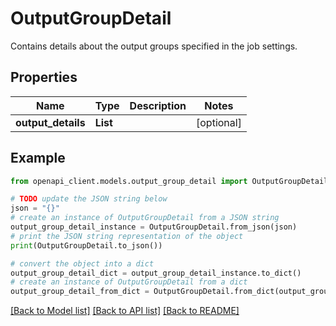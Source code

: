 # OutputGroupDetail

Contains details about the output groups specified in the job settings.

## Properties

Name | Type | Description | Notes
------------ | ------------- | ------------- | -------------
**output_details** | **List** |  | [optional] 

## Example

```python
from openapi_client.models.output_group_detail import OutputGroupDetail

# TODO update the JSON string below
json = "{}"
# create an instance of OutputGroupDetail from a JSON string
output_group_detail_instance = OutputGroupDetail.from_json(json)
# print the JSON string representation of the object
print(OutputGroupDetail.to_json())

# convert the object into a dict
output_group_detail_dict = output_group_detail_instance.to_dict()
# create an instance of OutputGroupDetail from a dict
output_group_detail_from_dict = OutputGroupDetail.from_dict(output_group_detail_dict)
```
[[Back to Model list]](../README.md#documentation-for-models) [[Back to API list]](../README.md#documentation-for-api-endpoints) [[Back to README]](../README.md)


